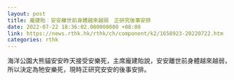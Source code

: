 ```yaml
---
layout: post
title: 龐建貽︰安安離世前身體越來越弱　正研究後事安排
date: 2022-07-22 18:36:02.000000000 +08:00
link: https://news.rthk.hk/rthk/ch/component/k2/1658923-20220722.htm
categories: rthk
---
```


海洋公園大熊貓安安昨天接受安樂死，主席龐建貽說，安安離世前身體越來越弱，所以決定為牠安樂死，現時正研究安安的後事安排。

